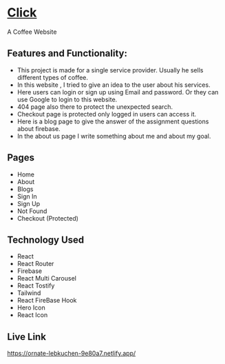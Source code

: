 # [Click](https://ornate-lebkuchen-9e80a7.netlify.app/)

A Coffee Website

## Features and Functionality:

- This project is made for a single service provider. Usually he sells different types of coffee.
- In this website , I tried to give an idea to the user about his services.
- Here users can login or sign up using Email and password. Or they can use Google to login to this website.
- 404 page also there to protect the unexpected search.
- Checkout page is protected only logged in users can access it.
- Here is a blog page to give the answer of the assignment questions about firebase.
- In the about us page I write something about me and about my goal.

## Pages

- Home
- About
- Blogs
- Sign In
- Sign Up
- Not Found
- Checkout (Protected)


## Technology Used

- React
- React Router
- Firebase
- React Multi Carousel
- React Tostify
- Tailwind
- React FireBase Hook
- Hero Icon
- React Icon

## Live Link

https://ornate-lebkuchen-9e80a7.netlify.app/


